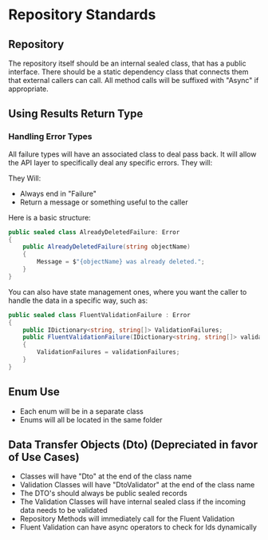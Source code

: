 # Repository Standards

## Repository

The repository itself should be an internal sealed class, that has a public interface.  There should be a static
dependency class that connects them that external callers can call.  All method calls will be suffixed with "Async" if
appropriate.

## Using Results Return Type

### Handling Error Types

All failure types will have an associated class to deal pass back.  It will allow the API layer to specifically deal
any specific errors.  They will:

They Will:

* Always end in "Failure"
* Return a message or something useful to the caller

Here is a basic structure:

```csharp
public sealed class AlreadyDeletedFailure: Error
{
    public AlreadyDeletedFailure(string objectName)
    {
        Message = $"{objectName} was already deleted.";
    }
}
```

You can also have state management ones, where you want the caller to handle the data in a specific way, such as:

```csharp
public sealed class FluentValidationFailure : Error
{
    public IDictionary<string, string[]> ValidationFailures;
    public FluentValidationFailure(IDictionary<string, string[]> validationFailures)
    {
        ValidationFailures = validationFailures;
    }
}
```

## Enum Use

* Each enum will be in a separate class
* Enums will all be located in the same folder

## Data Transfer Objects (Dto) (Depreciated in favor of Use Cases)

* Classes will have "Dto" at the end of the class name
* Validation Classes will have "DtoValidator" at the end of the class name
* The DTO's should always be public sealed records
* The Validation Classes will have internal sealed class if the incoming data needs to be validated
* Repository Methods will immediately call for the Fluent Validation
* Fluent Validation can have async operators to check for Ids dynamically
